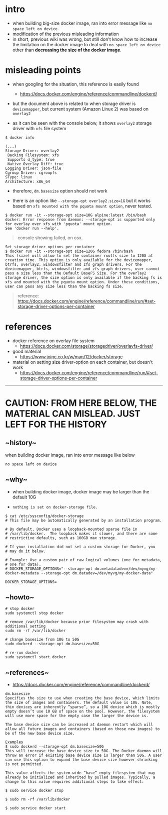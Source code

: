 # intro

- when building big-size docker image, ran into error message like `no space left on device`.
- modification of the previous misleading information
- in short, previous wiki was wrong, but still don't know how to increase the limitation on the docker image to deal with `no space left on device` other than **decreasing the size of the docker image**.


# misleading points

- when googling for the situation, this reference is easily found
  - https://docs.docker.com/engine/reference/commandline/dockerd/

- but the document above is related to when storage driver is `devicemapper`, but current system (Amazon Linux 2) was 
based on `overlay2`

- as it can be seen with the console below, it shows `overlay2` storage driver with `xfs` file system
```
$ docker info

(...)
Storage Driver: overlay2
 Backing Filesystem: xfs
 Supports d_type: true
 Native Overlay Diff: true
Logging Driver: json-file
Cgroup Driver: cgroupfs
SType: linux
Architecture: x86_64
```

- therefore, `dm.basesize` option should not work

- there is an option like `--storage-opt overlay2.size=1G`
but it works based on `xfs mounted with the pquota mount option`,
never tested.

```
$ docker run -it --storage-opt size=10G alpine:latest /bin/bash
docker: Error response from daemon: --storage-opt is supported only for overlay over xfs with 'pquota' mount option.
See 'docker run --help'.
```
> console showing failed, on osx. 

```
Set storage driver options per container
$ docker run -it --storage-opt size=120G fedora /bin/bash
This (size) will allow to set the container rootfs size to 120G at creation time. This option is only available for the devicemapper, btrfs, overlay2, windowsfilter and zfs graph drivers. For the devicemapper, btrfs, windowsfilter and zfs graph drivers, user cannot pass a size less than the Default BaseFS Size. For the overlay2 storage driver, the size option is only available if the backing fs is xfs and mounted with the pquota mount option. Under these conditions, user can pass any size less than the backing fs size.
```
> reference: https://docs.docker.com/engine/reference/commandline/run/#set-storage-driver-options-per-container



# references
- docker reference on overlay file system
  - https://docs.docker.com/storage/storagedriver/overlayfs-driver/
- good material
  - https://www.joinc.co.kr/w/man/12/docker/storage
- material on setting size driver-option on each container, but doesn't work
  - https://docs.docker.com/engine/reference/commandline/run/#set-storage-driver-options-per-container

---
# CAUTION: FROM HERE BELOW, THE MATERIAL CAN MISLEAD. JUST LEFT FOR THE HISTORY

## ~history~

when building docker image, ran into error message like below
```
no space left on device
```

## ~why~
- when building docker image, docker image may be larger than the default 10G 

- `nothing is set on docker-storage file.`
```
$ cat /etc/sysconfig/docker-storage
# This file may be automatically generated by an installation program.

# By default, Docker uses a loopback-mounted sparse file in
# /var/lib/docker.  The loopback makes it slower, and there are some
# restrictive defaults, such as 100GB max storage.

# If your installation did not set a custom storage for Docker, you
# may do it below.

# Example: Use a custom pair of raw logical volumes (one for metadata,
# one for data).
# DOCKER_STORAGE_OPTIONS="--storage-opt dm.metadatadev=/dev/myvg/my-docker-metadata --storage-opt dm.datadev=/dev/myvg/my-docker-data"

DOCKER_STORAGE_OPTIONS=
```
## ~howto~

```console
# stop docker
sudo systemctl stop docker

# remove /var/lib/docker because prior filesystem may crash with additional setting
sudo rm -rf /var/lib/docker

# change basesize from 10G to 50G
sudo dockerd --storage-opt dm.basesize=50G

# re-run docker
sudo systemctl start docker
```

## ~references~
- https://docs.docker.com/engine/reference/commandline/dockerd/

```
dm.basesize
Specifies the size to use when creating the base device, which limits the size of images and containers. The default value is 10G. Note, thin devices are inherently “sparse”, so a 10G device which is mostly empty doesn’t use 10 GB of space on the pool. However, the filesystem will use more space for the empty case the larger the device is.

The base device size can be increased at daemon restart which will allow all future images and containers (based on those new images) to be of the new base device size.

Examples
$ sudo dockerd --storage-opt dm.basesize=50G
This will increase the base device size to 50G. The Docker daemon will throw an error if existing base device size is larger than 50G. A user can use this option to expand the base device size however shrinking is not permitted.

This value affects the system-wide “base” empty filesystem that may already be initialized and inherited by pulled images. Typically, a change to this value requires additional steps to take effect:

$ sudo service docker stop

$ sudo rm -rf /var/lib/docker

$ sudo service docker start
```
